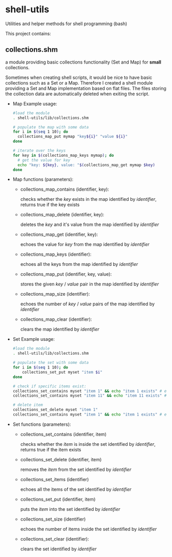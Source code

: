 # shell-utils
Utilities and helper methods for shell programming (bash)

This project contains: 

## collections.shm

a module providing basic collections functionality (Set and Map) for **small** collections.
  
Sometimes when creating shell scripts, it would be nice to have basic collections such as a Set or a Map.
Therefore I created a shell module providing a Set and Map implementation based on flat files. The files storing the collection data are automatically deleted when exiting the script.

* Map Example usage:
  ```bash
  #load the module
  . shell-utils/lib/collections.shm
  
  # populate the map with some data
  for i in $(seq 1 10); do
    collections_map_put mymap "key${i}" "value ${i}"
  done

  # iterate over the keys
  for key in $(collections_map_keys mymap); do
    # get the value for key
    echo "key: ${key}, value: "$(collections_map_get mymap $key)
  done
  ```

* Map functions (parameters):
  * collections_map_contains (identifier, key):
    
    checks whether the *key* exists in the map identified by *identifier*, returns true if the key exists
    
  * collections_map_delete (identifier, key):
  
    deletes the *key* and it's value from the map identified by *identifier*
    
  * collections_map_get (identifier, key):
  
    echoes the value for *key* from the map identified by *identifier*

  * collections_map_keys (identifier):
  
    echoes all the keys from the map identified by *identifier*
  
  * collections_map_put (identifier, key, value):
  
    stores the given *key* / *value* pair in the map identified by *identifier*
  
  * collections_map_size (identifier):
  
    echoes the number of *key* / *value* pairs of the map identified by *identifier*

  * collections_map_clear (identifier):

    clears the map identified by *identifier*

* Set Example usage:
  ```bash
  #load the module
  . shell-utils/lib/collections.shm
  
  # populate the set with some data
  for i in $(seq 1 10); do
      collections_set_put myset "item $i"
  done
  
  # check if specific items exist:
  collections_set_contains myset "item 1" && echo "item 1 exists" # echoes "item 1 exists"
  collections_set_contains myset "item 11" && echo "item 11 exists" # echoes nothing
  
  # delete item
  collections_set_delete myset "item 1"
  collections_set_contains myset "item 1" && echo "item 1 exists" # echoes nothing
  ```
    
* Set functions (parameters):
  * collections_set_contains (identifier, item)
  
    checks whether the *item* is inside the set identified by *identifier*, returns true if the item exists
  
  * collections_set_delete (identifier, item)
  
    removes the *item* from the set identified by *identifier*
  
  * collections_set_items (identifier)
  
    echoes all the items of the set identified by *identifier*
  
  * collections_set_put (identifier, item)
  
    puts the *item* into the set identified by *identifier*
  
  * collections_set_size (identifier)
  
    echoes the number of items inside the set identified by *identifier*

  * collections_set_clear (identifier):

    clears the set identified by *identifier*
